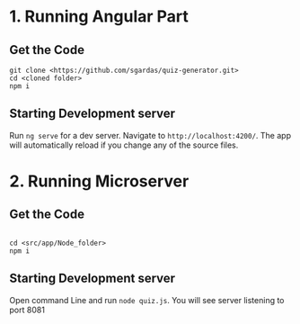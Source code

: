 # 1. Running Angular Part

## Get the Code
```
git clone <https://github.com/sgardas/quiz-generator.git>
cd <cloned folder>
npm i
```

## Starting Development server

Run `ng serve` for a dev server. Navigate to `http://localhost:4200/`. The app will automatically reload if you change any of the source files.



# 2. Running Microserver 

## Get the Code
```

cd <src/app/Node_folder>
npm i
```
## Starting Development server
Open command Line and run `node quiz.js`. You will see server listening to port 8081
